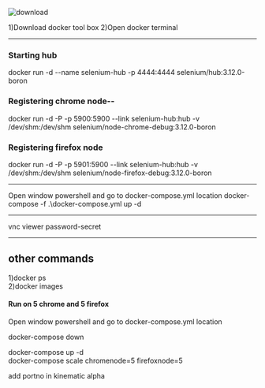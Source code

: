 ![download](https://user-images.githubusercontent.com/24494133/41867578-1f0e4400-78d1-11e8-88aa-c99930565275.jpg)

1)Download docker tool box 
2)Open docker terminal

------------------------------------------------------------------------------
### Starting hub
docker run -d --name selenium-hub -p 4444:4444 selenium/hub:3.12.0-boron

### Registering chrome node--

docker run -d -P -p 5900:5900 --link selenium-hub:hub -v /dev/shm:/dev/shm selenium/node-chrome-debug:3.12.0-boron

### Registering firefox node
docker run -d -P -p 5901:5900 --link selenium-hub:hub -v /dev/shm:/dev/shm selenium/node-firefox-debug:3.12.0-boron


--------------------------------------------------------------------------------------------

Open window powershell and go to docker-compose.yml location
 docker-compose -f .\docker-compose.yml up -d


------------------------------------------
vnc viewer password-secret

-------------------------------------
## other commands </br>
1)docker ps </br>
2)docker images


#### Run on 5 chrome and 5 firefox  </br>

Open window powershell and go to docker-compose.yml location </br>

docker-compose down </br>

docker-compose up -d </br>
docker-compose scale chromenode=5 firefoxnode=5 </br>

add portno in kinematic alpha
